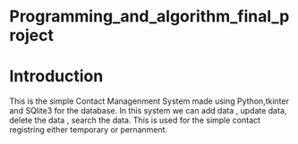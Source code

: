 # Programming_and_algorithm_final_project

# Introduction
   This is the simple Contact Managenment System made using Python,tkinter and SQlite3 for the database.
   In this system we can add data , update data, delete the data , search the data. This is used for the simple 
   contact registring either temporary or pernanment.
